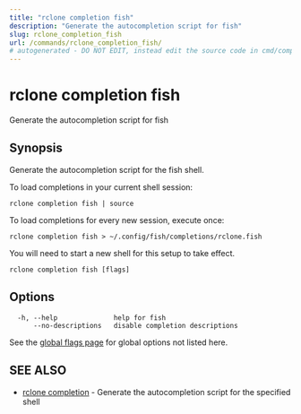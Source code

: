 ```yaml
---
title: "rclone completion fish"
description: "Generate the autocompletion script for fish"
slug: rclone_completion_fish
url: /commands/rclone_completion_fish/
# autogenerated - DO NOT EDIT, instead edit the source code in cmd/completion/fish/ and as part of making a release run "make commanddocs"
---
```

# rclone completion fish

Generate the autocompletion script for fish

## Synopsis

Generate the autocompletion script for the fish shell.

To load completions in your current shell session:

	rclone completion fish | source

To load completions for every new session, execute once:

	rclone completion fish > ~/.config/fish/completions/rclone.fish

You will need to start a new shell for this setup to take effect.


```
rclone completion fish [flags]
```

## Options

```
  -h, --help              help for fish
      --no-descriptions   disable completion descriptions
```

See the [global flags page](/flags/) for global options not listed here.

## SEE ALSO

* [rclone completion](/commands/rclone_completion/)	 - Generate the autocompletion script for the specified shell

